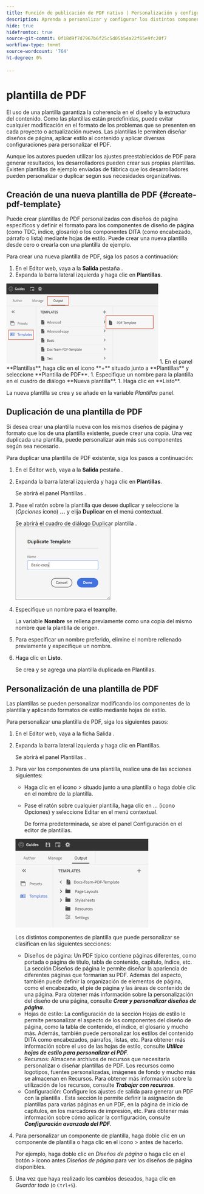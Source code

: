 ```yaml
---
title: Función de publicación de PDF nativo | Personalización y configuración de la función PDF nativo
description: Aprenda a personalizar y configurar los distintos componentes de la función de PDF nativo.
hide: true
hidefromtoc: true
source-git-commit: 0f18d9f7d7967b6f25c5d05b54a22f65e9fc20f7
workflow-type: tm+mt
source-wordcount: '764'
ht-degree: 0%

---
```


# plantilla de PDF

El uso de una plantilla garantiza la coherencia en el diseño y la estructura del contenido. Como las plantillas están predefinidas, puede evitar cualquier modificación en el formato de los problemas que se presenten en cada proyecto o actualización nuevos. Las plantillas le permiten diseñar diseños de página, aplicar estilo al contenido y aplicar diversas configuraciones para personalizar el PDF.

Aunque los autores pueden utilizar los ajustes preestablecidos de PDF para generar resultados, los desarrolladores pueden crear sus propias plantillas. Existen plantillas de ejemplo enviadas de fábrica que los desarrolladores pueden personalizar o duplicar según sus necesidades organizativas.


## Creación de una nueva plantilla de PDF {#create-pdf-template}

Puede crear plantillas de PDF personalizadas con diseños de página específicos y definir el formato para los componentes de diseño de página (como TDC, índice, glosario) o los componentes DITA (como encabezado, párrafo o lista) mediante hojas de estilo. Puede crear una nueva plantilla desde cero o crearla con una plantilla de ejemplo.

Para crear una nueva plantilla de PDF, siga los pasos a continuación:
1. En el Editor web, vaya a la **Salida** pestaña .
1. Expanda la barra lateral izquierda y haga clic en **Plantillas**.
<img src="assets/create-pdf-template.png" alt="Crear plantilla de PDF" width="400">
1. En el panel **Plantillas**, haga clic en el icono **+** situado junto a **Plantillas** y seleccione **Plantilla de PDF**.
1. Especifique un nombre para la plantilla en el cuadro de diálogo **Nueva plantilla**.
1. Haga clic en **Listo**.

La nueva plantilla se crea y se añade en la variable *Plantillas* panel.

## Duplicación de una plantilla de PDF

Si desea crear una plantilla nueva con los mismos diseños de página y formato que los de una plantilla existente, puede crear una copia. Una vez duplicada una plantilla, puede personalizar aún más sus componentes según sea necesario.

Para duplicar una plantilla de PDF existente, siga los pasos a continuación:
1. En el Editor web, vaya a la **Salida** pestaña .
1. Expanda la barra lateral izquierda y haga clic en **Plantillas**.

   Se abrirá el panel Plantillas .
1. Pase el ratón sobre la plantilla que desee duplicar y seleccione la (*Opciones* icono) **...** y elija **Duplicar** en el menú contextual.

   Se abrirá el cuadro de diálogo Duplicar plantilla .\
   <img src="assets/duplicate-template.png" alt="Duplicar plantilla de PDF" width="250">
1. Especifique un nombre para el teamplte.

   La variable **Nombre** se rellena previamente como una copia del mismo nombre que la plantilla de origen.

1. Para especificar un nombre preferido, elimine el nombre rellenado previamente y especifique un nombre.
1. Haga clic en **Listo**.

   Se crea y se agrega una plantilla duplicada en Plantillas.

## Personalización de una plantilla de PDF

Las plantillas se pueden personalizar modificando los componentes de la plantilla y aplicando formatos de estilo mediante hojas de estilo.

Para personalizar una plantilla de PDF, siga los siguientes pasos:
1. En el Editor web, vaya a la ficha Salida .
1. Expanda la barra lateral izquierda y haga clic en Plantillas.

   Se abrirá el panel Plantillas .
1. Para ver los componentes de una plantilla, realice una de las acciones siguientes:

   * Haga clic en el icono > situado junto a una plantilla o haga doble clic en el nombre de la plantilla.
   * Pase el ratón sobre cualquier plantilla, haga clic en ... (icono Opciones) y seleccione Editar en el menú contextual.

      De forma predeterminada, se abre el panel Configuración en el editor de plantillas.
   <img src="assets/customize-pdf-template.png" alt="Personalizar tutoriales de PDF" width="350">

   Los distintos componentes de plantilla que puede personalizar se clasifican en las siguientes secciones:
   * Diseños de página: Un PDF típico contiene páginas diferentes, como portada o página de título, tabla de contenido, capítulo, índice, etc. La sección Diseños de página le permite diseñar la apariencia de diferentes páginas que formarían su PDF. Además del aspecto, también puede definir la organización de elementos de página, como el encabezado, el pie de página y las áreas de contenido de una página. Para obtener más información sobre la personalización del diseño de una página, consulte ***Crear y personalizar diseños de página***.
   * Hojas de estilo: La configuración de la sección Hojas de estilo le permite personalizar el aspecto de los componentes del diseño de página, como la tabla de contenido, el índice, el glosario y mucho más. Además, también puede personalizar los estilos del contenido DITA como encabezados, párrafos, listas, etc. Para obtener más información sobre el uso de las hojas de estilo, consulte ***Utilice hojas de estilo para personalizar el PDF***.
   * Recursos: Almacene archivos de recursos que necesitaría personalizar o diseñar plantillas de PDF. Los recursos como logotipos, fuentes personalizadas, imágenes de fondo y mucho más se almacenan en Recursos. Para obtener más información sobre la utilización de los recursos, consulte ***Trabajar con recursos***.
   * Configuración: Configure los ajustes de salida para generar un PDF con la plantilla . Esta sección le permite definir la asignación de plantillas para varias páginas en un PDF, en la página de inicio de capítulos, en los marcadores de impresión, etc. Para obtener más información sobre cómo aplicar la configuración, consulte ***Configuración avanzada del PDF***.
1. Para personalizar un componente de plantilla, haga doble clic en un componente de plantilla o haga clic en el icono > antes de hacerlo.

   Por ejemplo, haga doble clic en *Diseños de página* o haga clic en el botón *>* icono antes *Diseños de página* para ver los diseños de página disponibles.
1. Una vez que haya realizado los cambios deseados, haga clic en *Guardar todo* (o `Ctrl+S`).



